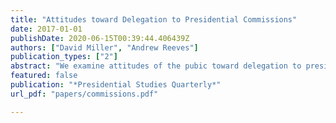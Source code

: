 ```yaml
---
title: "Attitudes toward Delegation to Presidential Commissions"
date: 2017-01-01
publishDate: 2020-06-15T00:39:44.406439Z
authors: ["David Miller", "Andrew Reeves"]
publication_types: ["2"]
abstract: "We examine attitudes of the pubic toward delegation to presidential commissions. In four survey experiments across a range of contexts, we compare the public response to the creation of a commission to that of a direct presidential action. We find that there is no significant difference in the approval gar- nered for taking action alone or delegating the decision to a presidential commission. This is true whether this is at the policy formulation stage or implementation stage. Additionally, we do not find that policies formed by commissions are seen as any more effective than those policies formed by the president alone."
featured: false
publication: "*Presidential Studies Quarterly*"
url_pdf: "papers/commissions.pdf"

---
```


